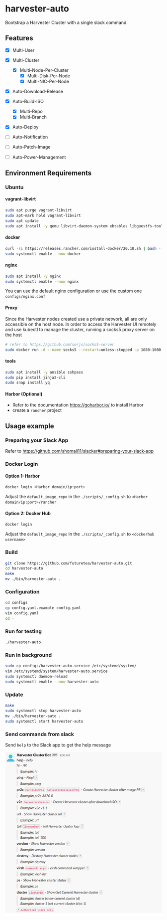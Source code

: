 # harvester-auto

Bootstrap a Harvester Cluster with a single slack command.

## Features

- [x] Multi-User
- [x] Multi-Cluster
  - [x] Multi-Node-Per-Cluster
    - [x] Multi-Disk-Per-Node
    - [x] Multi-NIC-Per-Node
- [x] Auto-Download-Release
- [x] Auto-Build-ISO
    - [x] Multi-Repo
    - [x] Multi-Branch
- [x] Auto-Deploy
- [ ] Auto-Notification
- [ ] Auto-Patch-Image
- [ ] Auto-Power-Management


## Environment Requirements

### Ubuntu

#### vagrant-libvirt
```bash
sudo apt purge vagrant-libvirt
sudo apt-mark hold vagrant-libvirt
sudo apt update
sudo apt install -y qemu libvirt-daemon-system ebtables libguestfs-tools vagrant ruby-fog-libvirt
```

#### docker
```bash
curl -sL https://releases.rancher.com/install-docker/20.10.sh | bash -
sudo systemctl enable --now docker
```

#### nginx
```bash
sudo apt install -y nginx
sudo systemctl enable --now nginx
```
You can use the default nginx configuration or use the custom one `configs/nginx.conf`

#### Proxy
Since the Harvester nodes created use a private network, all are only accessible on the host node. In order to access the Harvester UI remotely and use kubectl to manage the cluster, running a socks5 proxy server on the host
```bash
# refer to https://github.com/serjs/socks5-server
sudo docker run -d --name socks5 --restart=unless-stopped -p 1080:1080 serjs/go-socks5-proxy
```

#### tools
```bash
sudo apt install -y ansible sshpass
sudo pip install jinja2-cli
sudo snap install yq
````

#### Harbor (Optional)
- Refer to the documentation https://goharbor.io/ to install Harbor
- create a `rancher` project

## Usage example

### Preparing your Slack App

Refer to https://github.com/shomali11/slacker#preparing-your-slack-app

### Docker Login

#### Option 1: Harbor
```bash
docker login <Harbor domain/ip:port>
```
Adjust the `default_image_repo` in the `./scripts/_config.sh` to `<Harbor domain/ip:port>/rancher`

#### Option 2: Docker Hub
```bash
docker login
```
Adjust the `default_image_repo` in the `./scripts/_config.sh` to `<dockerhub username>`

### Build
```bash
git clone https://github.com/futuretea/harvester-auto.git
cd harvester-auto
make
mv ./bin/harvester-auto .
```

### Configuration
```bash
cd configs
cp config.yaml.example config.yaml
vim config.yaml
cd -
```

### Run for testing
```bash
./harvester-auto
```

### Run in background
```bash
sudo cp configs/harvester-auto.service /etc/systemd/system/
vim /etc/systemd/system/harvester-auto.service
sudo systemctl daemon-reload
sudo systemctl enable --now harvester-auto
```

### Update
```bash
make
sudo systemctl stop harvester-auto
mv ./bin/harvester-auto .
sudo systemctl start harvester-auto
```

### Send commands from slack

Send `help` to the Slack app to get the help message

![help.png](./asserts/help.png)